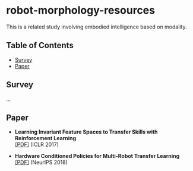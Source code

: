 # robot-morphology-resources

This is a related study involving embodied intelligence based on modality.

## Table of Contents
- [Survey](#survey)
- [Paper](#paper)

## Survey
...

## Paper
- **Learning Invariant Feature Spaces to Transfer Skills with Reinforcement Learning**  
  [[PDF]](https://arxiv.org/pdf/1703.02949) (ICLR 2017)

- **Hardware Conditioned Policies for Multi-Robot Transfer Learning**  
  [[PDF]](https://arxiv.org/pdf/1811.09864) (NeurIPS 2018)
